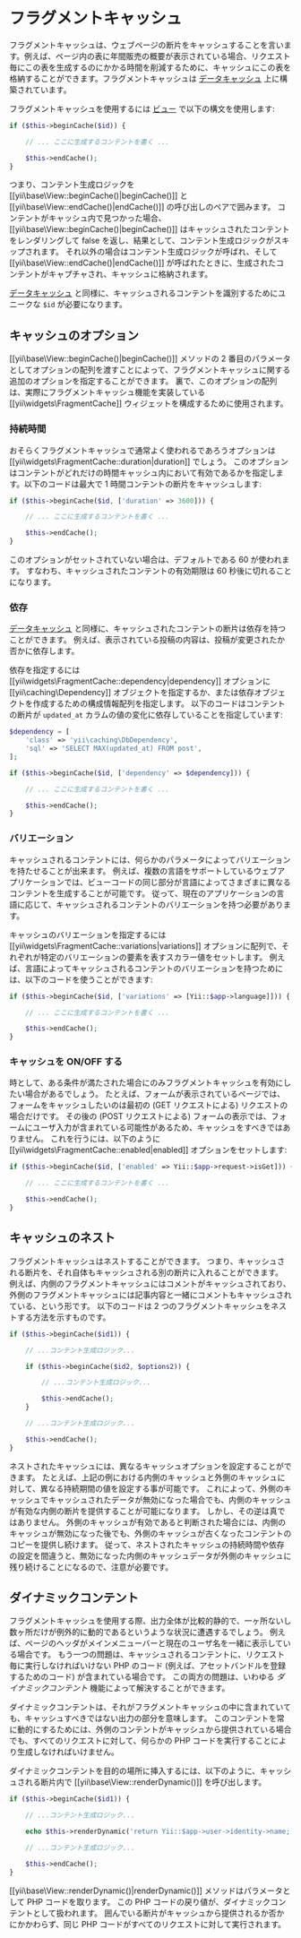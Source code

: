 フラグメントキャッシュ
================

フラグメントキャッシュは、ウェブページの断片をキャッシュすることを言います。例えば、ページ内の表に年間販売の概要が表示されている場合、リクエスト毎にこの表を生成するのにかかる時間を削減するために、キャッシュにこの表を格納することができます。フラグメントキャッシュは [データキャッシュ](caching-data.md) 上に構築されています。

フラグメントキャッシュを使用するには [ビュー](structure-views.md) で以下の構文を使用します:

```php
if ($this->beginCache($id)) {

    // ... ここに生成するコンテントを書く ...

    $this->endCache();
}
```

つまり、コンテント生成ロジックを [[yii\base\View::beginCache()|beginCache()]] と [[yii\base\View::endCache()|endCache()]] の呼び出しのペアで囲みます。
コンテントがキャッシュ内で見つかった場合、[[yii\base\View::beginCache()|beginCache()]] はキャッシュされたコンテントをレンダリングして false を返し、結果として、コンテント生成ロジックがスキップされます。
それ以外の場合はコンテント生成ロジックが呼ばれ、そして [[yii\base\View::endCache()|endCache()]] が呼ばれたときに、生成されたコンテントがキャプチャされ、キャッシュに格納されます。

[データキャッシュ](caching-data.md) と同様に、キャッシュされるコンテントを識別するためにユニークな `$id` が必要になります。


## キャッシュのオプション <span id="caching-options"></span>

[[yii\base\View::beginCache()|beginCache()]] メソッドの 2 番目のパラメータとしてオプションの配列を渡すことによって、フラグメントキャッシュに関する追加のオプションを指定することができます。
裏で、このオプションの配列は、実際にフラグメントキャッシュ機能を実装している [[yii\widgets\FragmentCache]] ウィジェットを構成するために使用されます。

### 持続時間 <span id="duration"></span>

おそらくフラグメントキャッシュで通常よく使われるであろうオプションは [[yii\widgets\FragmentCache::duration|duration]] でしょう。
このオプションはコンテントがどれだけの時間キャッシュ内において有効であるかを指定します。以下のコードは最大で 1 時間コンテントの断片をキャッシュします:

```php
if ($this->beginCache($id, ['duration' => 3600])) {

    // ... ここに生成するコンテントを書く ...

    $this->endCache();
}
```

このオプションがセットされていない場合は、デフォルトである 60 が使われます。
すなわち、キャッシュされたコンテントの有効期限は 60 秒後に切れることになります。

### 依存 <span id="dependencies"></span>

[データキャッシュ](caching-data.md#cache-dependencies) と同様に、キャッシュされたコンテントの断片は依存を持つことができます。
例えば、表示されている投稿の内容は、投稿が変更されたか否かに依存します。

依存を指定するには [[yii\widgets\FragmentCache::dependency|dependency]] オプションに [[yii\caching\Dependency]] オブジェクトを指定するか、または依存オブジェクトを作成するための構成情報配列を指定します。
以下のコードはコンテントの断片が `updated_at` カラムの値の変化に依存していることを指定しています:

```php
$dependency = [
    'class' => 'yii\caching\DbDependency',
    'sql' => 'SELECT MAX(updated_at) FROM post',
];

if ($this->beginCache($id, ['dependency' => $dependency])) {

    // ... ここに生成するコンテントを書く ...

    $this->endCache();
}
```


### バリエーション <span id="variations"></span>

キャッシュされるコンテントには、何らかのパラメータによってバリエーションを持たせることが出来ます。
例えば、複数の言語をサポートしているウェブアプリケーションでは、ビューコードの同じ部分が言語によってさまざまに異なるコンテントを生成することが可能です。
従って、現在のアプリケーションの言語に応じて、キャッシュされるコンテントのバリエーションを持つ必要があります。

キャッシュのバリエーションを指定するには [[yii\widgets\FragmentCache::variations|variations]] オプションに配列で、それぞれが特定のバリエーションの要素を表すスカラー値をセットします。
例えば、言語によってキャッシュされるコンテントのバリエーションを持つためには、以下のコードを使うことができます:

```php
if ($this->beginCache($id, ['variations' => [Yii::$app->language]])) {

    // ... ここに生成するコンテントを書く ...

    $this->endCache();
}
```


### キャッシュを ON/OFF する <span id="toggling-caching"></span>

時として、ある条件が満たされた場合にのみフラグメントキャッシュを有効にしたい場合があるでしょう。
たとえば、フォームが表示されているページでは、フォームをキャッシュしたいのは最初の (GET リクエストによる) リクエストの場合だけです。
その後の (POST リクエストによる) フォームの表示では、フォームにユーザ入力が含まれている可能性があるため、キャッシュをすべきではありません。
これを行うには、以下のように [[yii\widgets\FragmentCache::enabled|enabled]] オプションをセットします:

```php
if ($this->beginCache($id, ['enabled' => Yii::$app->request->isGet])) {

    // ... ここに生成するコンテントを書く ...

    $this->endCache();
}
```


## キャッシュのネスト <span id="nested-caching"></span>

フラグメントキャッシュはネストすることができます。
つまり、キャッシュされる断片を、それ自体もキャッシュされる別の断片に入れることができます。
例えば、内側のフラグメントキャッシュにはコメントがキャッシュされており、外側のフラグメントキャッシュには記事内容と一緒にコメントもキャッシュされている、という形です。
以下のコードは 2 つのフラグメントキャッシュをネストする方法を示すものです。

```php
if ($this->beginCache($id1)) {

    // ...コンテント生成ロジック...

    if ($this->beginCache($id2, $options2)) {

        // ...コンテント生成ロジック...

        $this->endCache();
    }

    // ...コンテント生成ロジック...

    $this->endCache();
}
```

ネストされたキャッシュには、異なるキャッシュオプションを設定することができます。
たとえば、上記の例における内側のキャッシュと外側のキャッシュに対して、異なる持続期間の値を設定する事が可能です。
これによって、外側のキャッシュでキャッシュされたデータが無効になった場合でも、内側のキャッシュが有効な内側の断片を提供することが可能になります。
しかし、その逆は真ではありません。
外側のキャッシュが有効であると判断された場合には、内側のキャッシュが無効になった後でも、外側のキャッシュが古くなったコンテントのコピーを提供し続けます。
従って、ネストされたキャッシュの持続時間や依存の設定を間違うと、無効になった内側のキャッシュデータが外側のキャッシュに残り続けることになるので、注意が必要です。


## ダイナミックコンテント <span id="dynamic-content"></span>

フラグメントキャッシュを使用する際、出力全体が比較的静的で、一ヶ所ないし数ヶ所だけが例外的に動的であるというような状況に遭遇するでしょう。
例えば、ページのヘッダがメインメニューバーと現在のユーザ名を一緒に表示している場合です。
もう一つの問題は、キャッシュされるコンテントに、リクエスト毎に実行しなければいけない PHP のコード (例えば、アセットバンドルを登録するためのコード) が含まれている場合です。
この両方の問題は、いわゆる *ダイナミックコンテント* 機能によって解決することができます。

ダイナミックコンテントは、それがフラグメントキャッシュの中に含まれていても、キャッシュすべきではない出力の部分を意味します。
このコンテントを常に動的にするためには、外側のコンテントがキャッシュから提供されている場合でも、すべてのリクエストに対して、何らかの PHP コードを実行することにより生成しなければいけません。

ダイナミックコンテントを目的の場所に挿入するには、以下のように、キャッシュされる断片内で [[yii\base\View::renderDynamic()]] を呼び出します。

```php
if ($this->beginCache($id1)) {

    // ...コンテント生成ロジック...

    echo $this->renderDynamic('return Yii::$app->user->identity->name;');

    // ...コンテント生成ロジック...

    $this->endCache();
}
```

[[yii\base\View::renderDynamic()|renderDynamic()]] メソッドはパラメータとして PHP コードを取ります。
この PHP コードの戻り値が、ダイナミックコンテントとして扱われます。
囲んでいる断片がキャッシュから提供されるか否かにかかわらず、同じ PHP コードがすべてのリクエストに対して実行されます。
